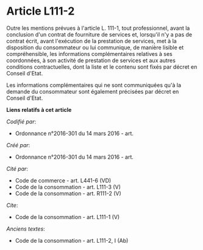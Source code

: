 # Article L111-2

Outre les mentions prévues à l'article L. 111-1, tout professionnel, avant la conclusion d'un contrat de fourniture de
services et, lorsqu'il n'y a pas de contrat écrit, avant l'exécution de la prestation de services, met à la disposition du
consommateur ou lui communique, de manière lisible et compréhensible, les informations complémentaires relatives à ses
coordonnées, à son activité de prestation de services et aux autres conditions contractuelles, dont la liste et le contenu
sont fixés par décret en Conseil d'Etat. 

Les informations complémentaires qui ne sont communiquées qu'à la demande du consommateur sont également précisées par décret
en Conseil d'Etat.

**Liens relatifs à cet article**

_Codifié par_:

  - Ordonnance n°2016-301 du 14 mars 2016 - art.

_Créé par_:

  - Ordonnance n°2016-301 du 14 mars 2016 - art.

_Cité par_:

  - Code de commerce - art. L441-6 (VD)
  - Code de la consommation - art. L111-3 (V)
  - Code de la consommation - art. R111-2 (V)

_Cite_:

  - Code de la consommation - art. L111-1 (V)

_Anciens textes_:

  - Code de la consommation - art. L111-2, I (Ab)
